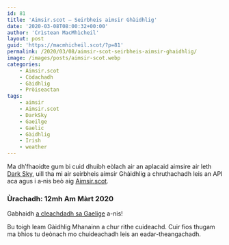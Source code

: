 ```yaml
---
id: 81
title: 'Aimsir.scot – Seirbheis aimsir Ghàidhlig'
date: '2020-03-08T08:00:32+00:00'
author: 'Crìstean MacMhìcheil'
layout: post
guid: 'https://macmhicheil.scot/?p=81'
permalink: /2020/03/08/aimsir-scot-seirbheis-aimsir-ghaidhlig/
image: /images/posts/aimsir-scot.webp
categories:
    - Aimsir.scot
    - Còdachadh
    - Gàidhlig
    - Pròiseactan
tags:
    - aimsir
    - Aimsir.scot
    - DarkSky
    - Gaeilge
    - Gaelic
    - Gàidhlig
    - Irish
    - weather
---
```


Ma dh’fhaoidte gum bi cuid dhuibh eòlach air an aplacaid aimsire air leth [Dark Sky](https://darksky.net/), uill tha mi air seirbheis aimsir Ghàidhlig a chruthachadh leis an API aca agus i a‑nis beò aig [Aimsir.scot](https://aimsir.scot/).

### Ùrachadh: 12mh Am Màrt 2020

Gabhaidh [a cleachdadh sa Gaelige](https://aimsir.scot/gaeilge/) a-nis!

Bu toigh leam Gàidhlig Mhanainn a chur rithe cuideachd. Cuir fios thugam ma bhios tu deònach mo chuideachadh leis an eadar-theangachadh.
